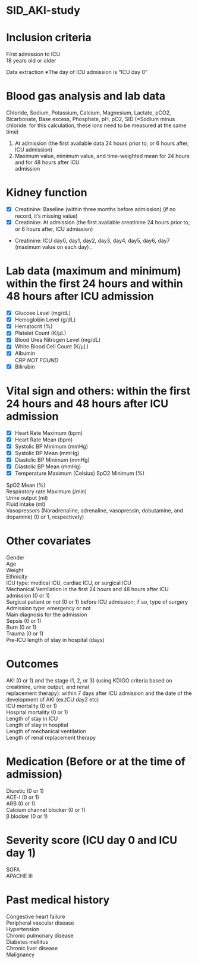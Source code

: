 # SID_AKI-study

# Inclusion criteria
First admission to ICU  
18 years old or older  

Data extraction
※The day of ICU admission is “ICU day 0”

# Blood gas analysis and lab data

Chloride, Sodium, Potassium, Calcium, Magnesium, Lactate, pCO2, Bicarbonate, Base excess, Phosphate,
pH, pO2, SID (=Sodium minus chloride: for this calculation, these ions need to be measured at the same
time)
1. At admission (the first available data 24 hours prior to, or 6 hours after, ICU admission)  
2. Maximum value, minimum value, and time-weighted mean for 24 hours and for 48 hours after ICU  
admission  

# Kidney function
- [x] Creatinine: Baseline (within three months before admission) (if no record, it’s missing value) 
- [x] Creatinine: At admission (the first available creatinine 24 hours prior to, or 6 hours after, ICU admission) 
- Creatinine: ICU day0, day1, day2, day3, day4, day5, day6, day7 (maximum value on each day) . 

# Lab data (maximum and minimum) within the first 24 hours and within 48 hours after ICU admission

- [x] Glucose Level (mg/dL)   
- [x] Hemoglobin Level (g/dL)   
- [x] Hematocrit (%)    
- [x] Platelet Count (K/μL)   
- [x] Blood Urea Nitrogen Level (mg/dL)   
- [x] White Blood Cell Count (K/μL)   
- [x] Albumin   
CRP _NOT FOUND_  
- [x] Bilirubin   

# Vital sign and others: within the first 24 hours and 48 hours after ICU admission
- [x] Heart Rate Maximum (bpm) 
- [x] Heart Rate Mean (bpm) 
- [x] Systolic BP Minimum (mmHg) 
- [x] Systolic BP Mean (mmHg) 
- [x] Diastolic BP Minimum (mmHg) 
- [x] Diastolic BP Mean (mmHg) 
- [x] Temperature Maximum (Celsius) 
SpO2 Minimum (%)  

SpO2 Mean (%)  
Respiratory rate Maximum (/min)  
Urine output (ml)  
Fluid intake (ml)  
Vasopressors (Noradrenaline, adrenaline, vasopressin, dobutamine, and dopamine) (0 or 1, respectively)  

# Other covariates
Gender  
Age  
Weight  
Ethnicity  
ICU type: medical ICU, cardiac ICU, or surgical ICU  
Mechanical Ventilation in the first 24 hours and 48 hours after ICU admission (0 or 1)  
Surgical patient or not (0 or 1) before ICU admission; if so, type of surgery  
Admission type: emergency or not  
Main diagnosis for the admission  
Sepsis (0 or 1)  
Burn (0 or 1)  
Trauma (0 or 1)  
Pre-ICU length of stay in hospital (days)  

# Outcomes
AKI (0 or 1) and the stage (1, 2, or 3) (using KDIGO criteria based on creatinine, urine output, and renal  
replacement therapy): within 7 days after ICU admission and the date of the development of AKI (ex.ICU day2 etc)  
ICU mortality (0 or 1)  
Hospital mortality (0 or 1)  
Length of stay in ICU  
Length of stay in hospital  
Length of mechanical ventilation  
Length of renal replacement therapy  

# Medication (Before or at the time of admission)
Diuretic (0 or 1)  
ACE-I (0 or 1)  
ARB (0 or 1)  
Calcium channel blocker (0 or 1)  
β blocker (0 or 1)  

# Severity score (ICU day 0 and ICU day 1)  
SOFA  
APACHE III  

# Past medical history
Congestive heart failure  
Peripheral vascular disease  
Hypertension  
Chronic pulmonary disease  
Diabetes mellitus  
Chronic liver disease  
Malignancy  
